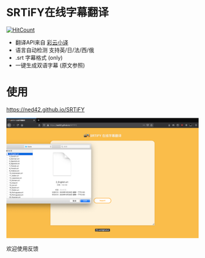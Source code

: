 # SRTiFY在线字幕翻译  
[![HitCount](http://hits.dwyl.com/ned42/SRTiFY.svg)](http://hits.dwyl.com/ned42/SRTiFY)
- 翻译API来自 [彩云小译](https://fanyi.caiyunapp.com/#/api)
- 语言自动检测 支持英/日/法/西/俄
-  .srt 字幕格式 (only)
- 一键生成双语字幕 (原文参照)

# 使用
https://ned42.github.io/SRTiFY

![屏幕快照 2020-11-18 下午4.34.14.png](https://github.com/ned42/SRTiFY/blob/main/%E5%B1%8F%E5%B9%95%E5%BF%AB%E7%85%A7%202020-11-18%20%E4%B8%8B%E5%8D%884.34.14.png?raw=true)

欢迎使用反馈

